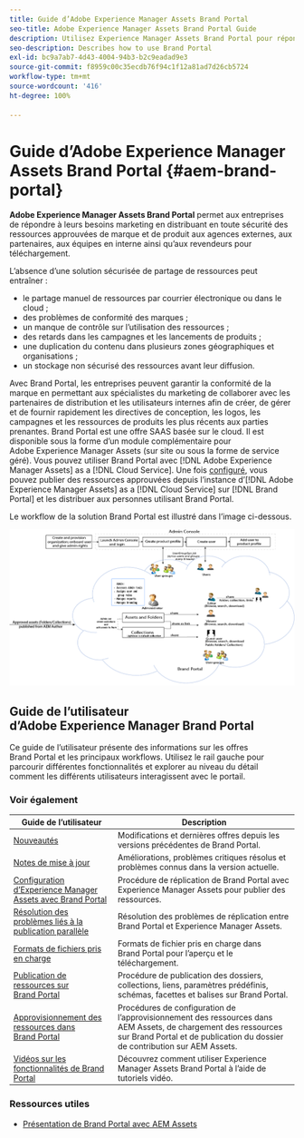 ```yaml
---
title: Guide d’Adobe Experience Manager Assets Brand Portal
seo-title: Adobe Experience Manager Assets Brand Portal Guide
description: Utilisez Experience Manager Assets Brand Portal pour répondre aux besoins marketing en distribuant des ressources de marque et de produit approuvées à des agences externes, des partenaires, des équipes internes et des revendeurs pour téléchargement, et ce en toute sécurité.
seo-description: Describes how to use Brand Portal
exl-id: bc9a7ab7-4d43-4004-94b3-b2c9eadad9e3
source-git-commit: f8959c00c35ecdb76f94c1f12a81ad7d26cb5724
workflow-type: tm+mt
source-wordcount: '416'
ht-degree: 100%

---
```


# Guide d’Adobe Experience Manager Assets Brand Portal {#aem-brand-portal}

**Adobe Experience Manager Assets Brand Portal** permet aux entreprises de répondre à leurs besoins marketing en distribuant en toute sécurité des ressources approuvées de marque et de produit aux agences externes, aux partenaires, aux équipes en interne ainsi qu’aux revendeurs pour téléchargement.

L’absence d’une solution sécurisée de partage de ressources peut entraîner :

* le partage manuel de ressources par courrier électronique ou dans le cloud ;
* des problèmes de conformité des marques ;
* un manque de contrôle sur l’utilisation des ressources ;
* des retards dans les campagnes et les lancements de produits ;
* une duplication du contenu dans plusieurs zones géographiques et organisations ;
* un stockage non sécurisé des ressources avant leur diffusion.

Avec Brand Portal, les entreprises peuvent garantir la conformité de la marque en permettant aux spécialistes du marketing de collaborer avec les partenaires de distribution et les utilisateurs internes afin de créer, de gérer et de fournir rapidement les directives de conception, les logos, les campagnes et les ressources de produits les plus récents aux parties prenantes.
Brand Portal est une offre SAAS basée sur le cloud. Il est disponible sous la forme d’un module complémentaire pour Adobe Experience Manager Assets (sur site ou sous la forme de service géré). Vous pouvez utiliser Brand Portal avec [!DNL Adobe Experience Manager Assets] as a [!DNL Cloud Service]. Une fois [configuré](https://experienceleague.adobe.com/docs/experience-manager-cloud-service/content/assets/brand-portal/configure-aem-assets-with-brand-portal.html?lang=fr), vous pouvez publier des ressources approuvées depuis l’instance d’[!DNL Adobe Experience Manager Assets] as a [!DNL Cloud Service] sur [!DNL Brand Portal] et les distribuer aux personnes utilisant Brand Portal.

Le workflow de la solution Brand Portal est illustré dans l’image ci-dessous.

![Workflow Brand Portal](assets/BPWorkflow1.png)

## Guide de l’utilisateur d’Adobe Experience Manager Brand Portal

Ce guide de l’utilisateur présente des informations sur les offres Brand Portal et les principaux workflows. Utilisez le rail gauche pour parcourir différentes fonctionnalités et explorer au niveau du détail comment les différents utilisateurs interagissent avec le portail.

### Voir également

| Guide de l’utilisateur | Description |
|--- |---|
| [Nouveautés](whats-new.md) | Modifications et dernières offres depuis les versions précédentes de Brand Portal. |
| [Notes de mise à jour](brand-portal-release-notes.md) | Améliorations, problèmes critiques résolus et problèmes connus dans la version actuelle. |
| [Configuration d’Experience Manager Assets avec Brand Portal](../using/configure-aem-assets-with-brand-portal.md) | Procédure de réplication de Brand Portal avec Experience Manager Assets pour publier des ressources. |
| [Résolution des problèmes liés à la publication parallèle](troubleshoot-parallel-publishing.md) | Résolution des problèmes de réplication entre Brand Portal et Experience Manager Assets. |
| [Formats de fichiers pris en charge](brand-portal-supported-formats.md) | Formats de fichier pris en charge dans Brand Portal pour l’aperçu et le téléchargement. |
| [Publication de ressources sur Brand Portal](brand-portal-sharing-folders.md) | Procédure de publication des dossiers, collections, liens, paramètres prédéfinis, schémas, facettes et balises sur Brand Portal. |
| [Approvisionnement des ressources dans Brand Portal](brand-portal-asset-sourcing.md) | Procédures de configuration de l’approvisionnement des ressources dans AEM Assets, de chargement des ressources sur Brand Portal et de publication du dossier de contribution sur AEM Assets. |
| [Vidéos sur les fonctionnalités de Brand Portal](https://experienceleague.adobe.com/?lang=fr&amp;tag=Brand+Portal#recommended/solutions/experience-manager) | Découvrez comment utiliser Experience Manager Assets Brand Portal à l’aide de tutoriels vidéo. |

### Ressources utiles

* [Présentation de Brand Portal avec AEM Assets](https://experienceleague.adobe.com/docs/experience-manager-brand-portal/using/home.html?lang=fr)
